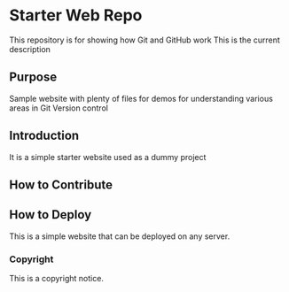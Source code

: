 # Starter Web Repo

This repository is for showing how Git and GitHub work
This is the current description

## Purpose

Sample website with plenty of files for demos for understanding various areas in Git Version control

## Introduction 

It is a simple starter website used as a dummy project

## How to Contribute


## How to Deploy

This is a simple website that can be deployed on any server.

### Copyright

This is a copyright notice.